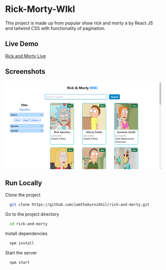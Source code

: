 
# Rick-Morty-WIkI

This project is made up from popular show rick and morty a by React JS and tailwind CSS  with functionality of pagination.

## Live Demo

[Rick and Morty Live](https://rick-morty-iamthakurnikhil.netlify.app/)


## Screenshots

![App Screenshot](./src/assests/Screenshot%20(11).png)


## Run Locally

Clone the project

```bash
  git clone https://github.com/iamthakurnikhil/rick-and-morty.git
```

Go to the project directory

```bash
  cd rick-and-morty
```

Install dependencies

```bash
  npm install
```

Start the server

```bash
  npm start
```
